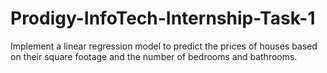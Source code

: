 # Prodigy-InfoTech-Internship-Task-1
Implement a linear regression model to predict the prices of houses based on their square footage and the number of bedrooms and bathrooms.
